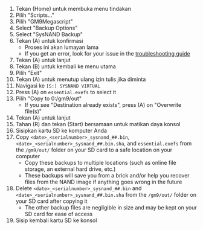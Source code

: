 1. Tekan (Home) untuk membuka menu tindakan
2. Pilih "Scripts..."
3. Pilih "GM9Megascript"
4. Select "Backup Options"
5. Select "SysNAND Backup"
6. Tekan (A) untuk konfirmasi
   - Proses ini akan lumayan lama
   - If you get an error, look for your issue in the [troubleshooting guide](troubleshooting-finalizing-setup.html)
7. Tekan (A) untuk lanjut
8. Tekan (B) untuk kembali ke menu utama
9. Pilih "Exit"
10. Tekan (A) untuk menutup ulang izin tulis jika diminta
11. Navigasi ke `[S:] SYSNAND VIRTUAL`
12. Press (A) on `essential.exefs` to select it
13. Pilih "Copy to 0:/gm9/out"
    - If you see "Destination already exists", press (A) on "Overwrite file(s)"
14. Tekan (A) untuk lanjut
15. Tahan (R) dan tekan (Start) bersamaan untuk matikan daya konsol
16. Sisipkan kartu SD ke komputer Anda
17. Copy `<date>_<serialnumber>_sysnand_##.bin`, `<date>_<serialnumber>_sysnand_##.bin.sha`, and `essential.exefs` from the `/gm9/out/` folder on your SD card to a safe location on your computer
    - Copy these backups to multiple locations (such as online file storage, an external hard drive, etc.)
    - These backups will save you from a brick and/or help you recover files from the NAND image if anything goes wrong in the future
18. Delete `<date>_<serialnumber>_sysnand_##.bin` and `<date>_<serialnumber>_sysnand_##.bin.sha` from the `/gm9/out/` folder on your SD card after copying it
    - The other backup files are negligible in size and may be kept on your SD card for ease of access
19. Sisip kembali kartu SD ke konsol
